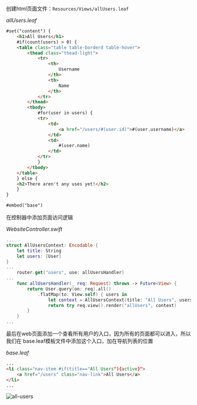 创建html页面文件：`Resources/Views/allUsers.leaf`

*allUsers.leaf*
```html
#set("content") {
    <h1>All Users</h1>
    #if(count(users) > 0) {
    <table class="table table-borderd table-hover">
        <thead class="thead-light">
            <tr>
                <th>
                    Username
                </th>
                <th>
                    Name
                </th>
            </tr>
        </thead>
        <tbody>
            #for(user in users) {
            <tr>
                <td>
                    <a href="/users/#(user.id)">#(user.username)</a>
                </td>
                <td>
                    #(user.name)
                </td>
            </tr>
            }
        </tbody>
    </table>
    } else {
    <h2>There aren't any uses yet!</h2>
    }
}

#embed("base")
```

在控制器中添加页面访问逻辑

*WebsiteController.swift*
```swift
...
struct AllUsersContext: Encodable {
    let title: String
    let users: [User]
}
...
    router.get("users", use: allUsersHandler)
...
    func allUsersHandler(_ req: Request) throws -> Future<View> {
        return User.query(on: req).all()
            .flatMap(to: View.self) { users in
                let context = AllUsersContext(title: "All Users", users: users)
                return try req.view().render("allUsers", context)
        }
    }
...
```

最后在web页面添加一个查看所有用户的入口，因为所有的页面都可以进入，所以我们在
base.leaf模板文件中添加这个入口，加在导航列表的位置

*base.leaf*
```html
...
<li class="nav-item #if(title=="All Users"){active}">
    <a href="/users" class="nav-link">All Users</a>
</li>
...
```

![all-users](/assets/all-users.png)